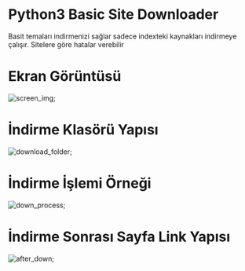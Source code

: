 # Python3 Basic Site Downloader

Basit temaları indirmenizi sağlar sadece indexteki kaynakları indirmeye çalışır.
Sitelere göre hatalar verebilir 

# Ekran Görüntüsü
![screen_img](https://i.ibb.co/Gk7YYmR/aasd.png);


# İndirme Klasörü Yapısı
![download_folder](https://i.ibb.co/F4qhTmS/afgadfgadgsg.png);

# İndirme İşlemi Örneği
![down_process](https://i.ibb.co/YBJMqxd/asdafaf.png);


# İndirme Sonrası Sayfa Link Yapısı
![after_down](https://i.ibb.co/CHxCSQ0/exaa.png);
